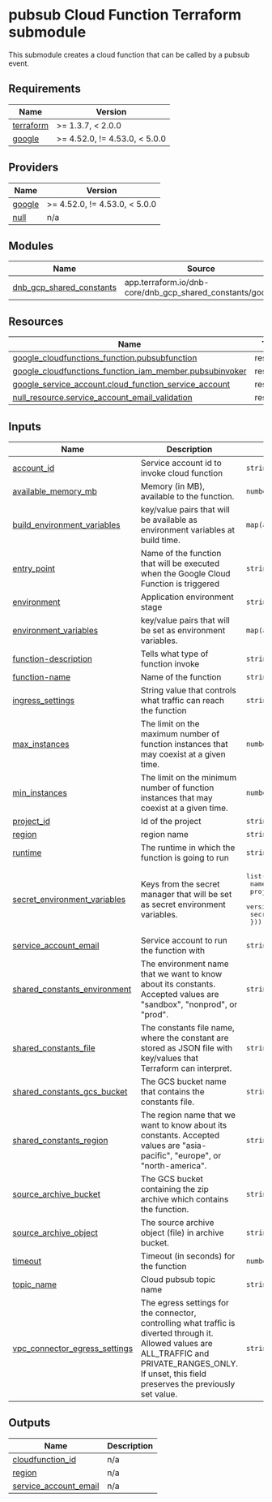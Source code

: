 # pubsub Cloud Function Terraform submodule

This submodule creates a cloud function that can be called by a pubsub event.

<!-- BEGINNING OF PRE-COMMIT-TERRAFORM DOCS HOOK -->
## Requirements

| Name | Version |
|------|---------|
| <a name="requirement_terraform"></a> [terraform](#requirement\_terraform) | >= 1.3.7, < 2.0.0 |
| <a name="requirement_google"></a> [google](#requirement\_google) | >= 4.52.0, != 4.53.0, < 5.0.0 |

## Providers

| Name | Version |
|------|---------|
| <a name="provider_google"></a> [google](#provider\_google) | >= 4.52.0, != 4.53.0, < 5.0.0 |
| <a name="provider_null"></a> [null](#provider\_null) | n/a |

## Modules

| Name | Source | Version |
|------|--------|---------|
| <a name="module_dnb_gcp_shared_constants"></a> [dnb\_gcp\_shared\_constants](#module\_dnb\_gcp\_shared\_constants) | app.terraform.io/dnb-core/dnb_gcp_shared_constants/google | 2.1.1 |

## Resources

| Name | Type |
|------|------|
| [google_cloudfunctions_function.pubsubfunction](https://registry.terraform.io/providers/hashicorp/google/latest/docs/resources/cloudfunctions_function) | resource |
| [google_cloudfunctions_function_iam_member.pubsubinvoker](https://registry.terraform.io/providers/hashicorp/google/latest/docs/resources/cloudfunctions_function_iam_member) | resource |
| [google_service_account.cloud_function_service_account](https://registry.terraform.io/providers/hashicorp/google/latest/docs/resources/service_account) | resource |
| [null_resource.service_account_email_validation](https://registry.terraform.io/providers/hashicorp/null/latest/docs/resources/resource) | resource |

## Inputs

| Name | Description | Type | Default | Required |
|------|-------------|------|---------|:--------:|
| <a name="input_account_id"></a> [account\_id](#input\_account\_id) | Service account id to invoke cloud function | `string` | n/a | yes |
| <a name="input_available_memory_mb"></a> [available\_memory\_mb](#input\_available\_memory\_mb) | Memory (in MB), available to the function. | `number` | n/a | yes |
| <a name="input_build_environment_variables"></a> [build\_environment\_variables](#input\_build\_environment\_variables) | key/value pairs that will be available as environment variables at build time. | `map(any)` | `{}` | no |
| <a name="input_entry_point"></a> [entry\_point](#input\_entry\_point) | Name of the function that will be executed when the Google Cloud Function is triggered | `string` | n/a | yes |
| <a name="input_environment"></a> [environment](#input\_environment) | Application environment stage | `string` | `"non_prod"` | no |
| <a name="input_environment_variables"></a> [environment\_variables](#input\_environment\_variables) | key/value pairs that will be set as environment variables. | `map(any)` | `{}` | no |
| <a name="input_function-description"></a> [function-description](#input\_function-description) | Tells what type of function invoke | `string` | n/a | yes |
| <a name="input_function-name"></a> [function-name](#input\_function-name) | Name of the function | `string` | n/a | yes |
| <a name="input_ingress_settings"></a> [ingress\_settings](#input\_ingress\_settings) | String value that controls what traffic can reach the function | `string` | `"ALLOW_INTERNAL_ONLY"` | no |
| <a name="input_max_instances"></a> [max\_instances](#input\_max\_instances) | The limit on the maximum number of function instances that may coexist at a given time. | `number` | `1` | no |
| <a name="input_min_instances"></a> [min\_instances](#input\_min\_instances) | The limit on the minimum number of function instances that may coexist at a given time. | `number` | `1` | no |
| <a name="input_project_id"></a> [project\_id](#input\_project\_id) | Id of the project | `string` | n/a | yes |
| <a name="input_region"></a> [region](#input\_region) | region name | `string` | n/a | yes |
| <a name="input_runtime"></a> [runtime](#input\_runtime) | The runtime in which the function is going to run | `string` | n/a | yes |
| <a name="input_secret_environment_variables"></a> [secret\_environment\_variables](#input\_secret\_environment\_variables) | Keys from the secret manager that will be set as secret environment variables. | <pre>list(object({<br>    name       = string<br>    project_id = string<br>    version    = string<br>    secret     = string<br>  }))</pre> | `[]` | no |
| <a name="input_service_account_email"></a> [service\_account\_email](#input\_service\_account\_email) | Service account to run the function with | `string` | `null` | no |
| <a name="input_shared_constants_environment"></a> [shared\_constants\_environment](#input\_shared\_constants\_environment) | The environment name that we want to know about its constants.  Accepted values are "sandbox", "nonprod", or "prod". | `string` | n/a | yes |
| <a name="input_shared_constants_file"></a> [shared\_constants\_file](#input\_shared\_constants\_file) | The constants file name, where the constant are stored as JSON file with key/values that Terraform can interpret. | `string` | `"config.json"` | no |
| <a name="input_shared_constants_gcs_bucket"></a> [shared\_constants\_gcs\_bucket](#input\_shared\_constants\_gcs\_bucket) | The GCS bucket name that contains the constants file. | `string` | n/a | yes |
| <a name="input_shared_constants_region"></a> [shared\_constants\_region](#input\_shared\_constants\_region) | The region name that we want to know about its constants.  Accepted values are "asia-pacific", "europe", or "north-america". | `string` | n/a | yes |
| <a name="input_source_archive_bucket"></a> [source\_archive\_bucket](#input\_source\_archive\_bucket) | The GCS bucket containing the zip archive which contains the function. | `string` | n/a | yes |
| <a name="input_source_archive_object"></a> [source\_archive\_object](#input\_source\_archive\_object) | The source archive object (file) in archive bucket. | `string` | n/a | yes |
| <a name="input_timeout"></a> [timeout](#input\_timeout) | Timeout (in seconds) for the function | `number` | n/a | yes |
| <a name="input_topic_name"></a> [topic\_name](#input\_topic\_name) | Cloud pubsub topic name | `string` | n/a | yes |
| <a name="input_vpc_connector_egress_settings"></a> [vpc\_connector\_egress\_settings](#input\_vpc\_connector\_egress\_settings) | The egress settings for the connector, controlling what traffic is diverted through it. Allowed values are ALL\_TRAFFIC and PRIVATE\_RANGES\_ONLY. If unset, this field preserves the previously set value. | `string` | `"PRIVATE_RANGES_ONLY"` | no |

## Outputs

| Name | Description |
|------|-------------|
| <a name="output_cloudfunction_id"></a> [cloudfunction\_id](#output\_cloudfunction\_id) | n/a |
| <a name="output_region"></a> [region](#output\_region) | n/a |
| <a name="output_service_account_email"></a> [service\_account\_email](#output\_service\_account\_email) | n/a |
<!-- END OF PRE-COMMIT-TERRAFORM DOCS HOOK -->